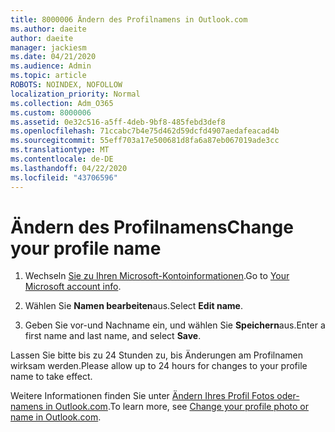 ```yaml
---
title: 8000006 Ändern des Profilnamens in Outlook.com
ms.author: daeite
author: daeite
manager: jackiesm
ms.date: 04/21/2020
ms.audience: Admin
ms.topic: article
ROBOTS: NOINDEX, NOFOLLOW
localization_priority: Normal
ms.collection: Adm_O365
ms.custom: 8000006
ms.assetid: 0e32c516-a5ff-4deb-9bf8-485febd3def8
ms.openlocfilehash: 71ccabc7b4e75d462d59dcfd4907aedafeacad4b
ms.sourcegitcommit: 55eff703a17e500681d8fa6a87eb067019ade3cc
ms.translationtype: MT
ms.contentlocale: de-DE
ms.lasthandoff: 04/22/2020
ms.locfileid: "43706596"
---
```

# <a name="change-your-profile-name"></a><span data-ttu-id="a7ec6-102">Ändern des Profilnamens</span><span class="sxs-lookup"><span data-stu-id="a7ec6-102">Change your profile name</span></span>

1. <span data-ttu-id="a7ec6-103">Wechseln [Sie zu Ihren Microsoft-Kontoinformationen](https://go.microsoft.com/fwlink/p/?linkid=860841).</span><span class="sxs-lookup"><span data-stu-id="a7ec6-103">Go to [Your Microsoft account info](https://go.microsoft.com/fwlink/p/?linkid=860841).</span></span>
    
2. <span data-ttu-id="a7ec6-104">Wählen Sie **Namen bearbeiten**aus.</span><span class="sxs-lookup"><span data-stu-id="a7ec6-104">Select **Edit name**.</span></span> 
    
3. <span data-ttu-id="a7ec6-105">Geben Sie vor-und Nachname ein, und wählen Sie **Speichern**aus.</span><span class="sxs-lookup"><span data-stu-id="a7ec6-105">Enter a first name and last name, and select **Save**.</span></span> 
    
<span data-ttu-id="a7ec6-106">Lassen Sie bitte bis zu 24 Stunden zu, bis Änderungen am Profilnamen wirksam werden.</span><span class="sxs-lookup"><span data-stu-id="a7ec6-106">Please allow up to 24 hours for changes to your profile name to take effect.</span></span>
  
<span data-ttu-id="a7ec6-107">Weitere Informationen finden Sie unter [Ändern Ihres Profil Fotos oder-namens in Outlook.com](https://go.microsoft.com/fwlink/?linkid=873110).</span><span class="sxs-lookup"><span data-stu-id="a7ec6-107">To learn more, see [Change your profile photo or name in Outlook.com](https://go.microsoft.com/fwlink/?linkid=873110).</span></span>
  

